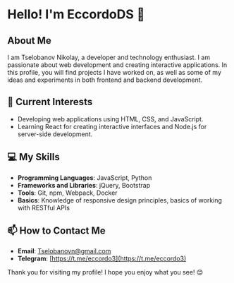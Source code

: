 # Hello! I'm EccordoDS 👋

## About Me
I am Tselobanov Nikolay, a developer and technology enthusiast. I am passionate about web development and creating interactive applications. In this profile, you will find projects I have worked on, as well as some of my ideas and experiments in both frontend and backend development.

## 🌱 Current Interests
- Developing web applications using HTML, CSS, and JavaScript.
- Learning React for creating interactive interfaces and Node.js for server-side development.

## 💻 My Skills
- **Programming Languages**: JavaScript, Python
- **Frameworks and Libraries**: jQuery, Bootstrap
- **Tools**: Git, npm, Webpack, Docker
- **Basics**: Knowledge of responsive design principles, basics of working with RESTful APIs

## 📫 How to Contact Me
- **Email**: Tselobanovn@gmail.com
- **Telegram**: [https://t.me/eccordo3](https://t.me/eccordo3)

Thank you for visiting my profile! I hope you enjoy what you see! 😊
